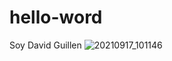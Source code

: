 # hello-word 
Soy David Guillen
![20210917_101146](https://user-images.githubusercontent.com/117844514/200880576-4fa5a72d-c06e-4619-b3cd-a4071f573e66.png)
